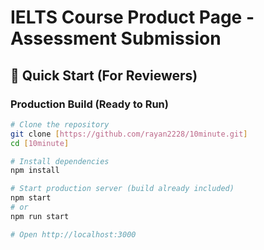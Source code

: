 # IELTS Course Product Page - Assessment Submission

## 🚀 Quick Start (For Reviewers)

### Production Build (Ready to Run)

```bash
# Clone the repository
git clone [https://github.com/rayan2228/10minute.git]
cd [10minute]

# Install dependencies
npm install

# Start production server (build already included)
npm start
# or
npm run start

# Open http://localhost:3000
```
